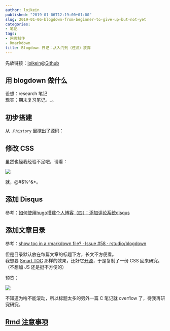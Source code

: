 ```yaml
---
author: loikein
published: "2019-01-06T12:19:00+01:00"
slug: 2019-01-06-blogdown-from-beginner-to-give-up-but-not-yet
categories:
- 笔记
tags:
- 网页制作
- Rmarkdown
title: Blogdown 日记：从入门到（还没）放弃
---
```

先放链接：[loikein@Github](https://loikein.github.io/)  
  

## 用 blogdown 做什么

设想：research 笔记  
现实：期末复习笔记。\_。  
  

## 初步搭建

从 `.Rhistory` 里挖出了源码：

  

## 修改 CSS

虽然也怪我经验不足吧，请看：  

[![](/post-img/2019-01-06-blogdown-ri-ji-cong-ru-men-dao-huan-mei-fang-qi-%25E5%25B1%258F%25E5%25B9%2595%25E5%25BF%25AB%25E7%2585%25A7%2B2019-01-06%2B12.17.33.png)](../images/2019-01-06-blogdown-ri-ji-cong-ru-men-dao-huan-mei-fang-qi-%25E5%25B1%258F%25E5%25B9%2595%25E5%25BF%25AB%25E7%2585%25A7%2B2019-01-06%2B12.17.33.png)

就，@\#$%^&\*。  
  

## 添加 Disqus

参考：[如何使用hugo搭建个人博客（四）：添加评论系统disqus](https://studygolang.com/articles/11085)  
  

## 添加文章目录

参考：[show toc in a rmarkdown file? · Issue \#58 ·
rstudio/blogdown](https://github.com/rstudio/blogdown/issues/58)  
  
但是目录默认放在每篇文章的标题下方，长文不方便看。  
我想要 [Smart TOC](https://chrome.google.com/webstore/detail/smart-toc/lifgeihcfpkmmlfjbailfpfhbahhibba)
那样的效果，还好它[开源](https://github.com/FallenMax/smart-toc)，于是复制了一份
CSS 回来研究。（不想加 JS 还是挺不方便的）  
  
预览：  

[![](/post-img/2019-01-06-blogdown-ri-ji-cong-ru-men-dao-huan-mei-fang-qi-%25E5%25B1%258F%25E5%25B9%2595%25E5%25BF%25AB%25E7%2585%25A7%2B2019-01-03%2B10.13.37.png)](https://loikein.github.io/2018/12/29/notes-math-proof/)

不知道为啥不能滚动，所以标题太多的另外一篇 C 笔记就 overflow 了，待我再研究研究。  
  

## [Rmd 注意事项](https://loikein.github.io/2018/01/01/rmd-template/)
